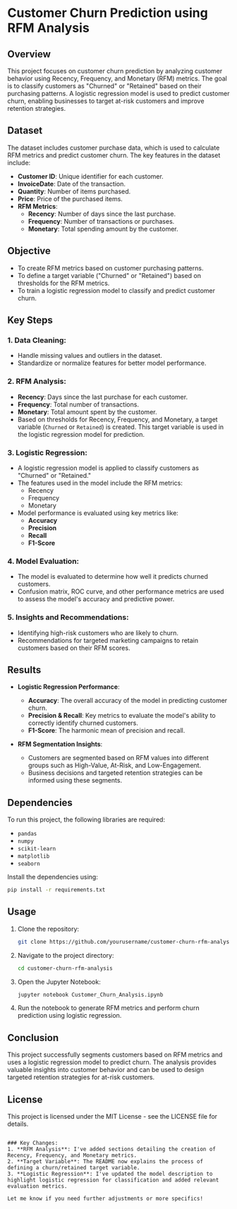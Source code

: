 # Customer Churn Prediction using RFM Analysis

## Overview

This project focuses on customer churn prediction by analyzing customer behavior using Recency, Frequency, and Monetary (RFM) metrics. The goal is to classify customers as "Churned" or "Retained" based on their purchasing patterns. A logistic regression model is used to predict customer churn, enabling businesses to target at-risk customers and improve retention strategies.

## Dataset

The dataset includes customer purchase data, which is used to calculate RFM metrics and predict customer churn. The key features in the dataset include:

- **Customer ID**: Unique identifier for each customer.
- **InvoiceDate**: Date of the transaction.
- **Quantity**: Number of items purchased.
- **Price**: Price of the purchased items.
- **RFM Metrics**:
  - **Recency**: Number of days since the last purchase.
  - **Frequency**: Number of transactions or purchases.
  - **Monetary**: Total spending amount by the customer.

## Objective

- To create RFM metrics based on customer purchasing patterns.
- To define a target variable ("Churned" or "Retained") based on thresholds for the RFM metrics.
- To train a logistic regression model to classify and predict customer churn.

## Key Steps

### 1. Data Cleaning:
   - Handle missing values and outliers in the dataset.
   - Standardize or normalize features for better model performance.

### 2. RFM Analysis:
   - **Recency**: Days since the last purchase for each customer.
   - **Frequency**: Total number of transactions.
   - **Monetary**: Total amount spent by the customer.
   - Based on thresholds for Recency, Frequency, and Monetary, a target variable (`Churned` or `Retained`) is created. This target variable is used in the logistic regression model for prediction.

### 3. Logistic Regression:
   - A logistic regression model is applied to classify customers as "Churned" or "Retained."
   - The features used in the model include the RFM metrics:
     - Recency
     - Frequency
     - Monetary
   - Model performance is evaluated using key metrics like:
     - **Accuracy**
     - **Precision**
     - **Recall**
     - **F1-Score**
   
### 4. Model Evaluation:
   - The model is evaluated to determine how well it predicts churned customers.
   - Confusion matrix, ROC curve, and other performance metrics are used to assess the model's accuracy and predictive power.

### 5. Insights and Recommendations:
   - Identifying high-risk customers who are likely to churn.
   - Recommendations for targeted marketing campaigns to retain customers based on their RFM scores.

## Results

- **Logistic Regression Performance**:
  - **Accuracy**: The overall accuracy of the model in predicting customer churn.
  - **Precision & Recall**: Key metrics to evaluate the model's ability to correctly identify churned customers.
  - **F1-Score**: The harmonic mean of precision and recall.

- **RFM Segmentation Insights**:
  - Customers are segmented based on RFM values into different groups such as High-Value, At-Risk, and Low-Engagement.
  - Business decisions and targeted retention strategies can be informed using these segments.

## Dependencies

To run this project, the following libraries are required:

- `pandas`
- `numpy`
- `scikit-learn`
- `matplotlib`
- `seaborn`

Install the dependencies using:
```bash
pip install -r requirements.txt
```

## Usage

1. Clone the repository:
   ```bash
   git clone https://github.com/yourusername/customer-churn-rfm-analysis.git
   ```

2. Navigate to the project directory:
   ```bash
   cd customer-churn-rfm-analysis
   ```

3. Open the Jupyter Notebook:
   ```bash
   jupyter notebook Customer_Churn_Analysis.ipynb
   ```

4. Run the notebook to generate RFM metrics and perform churn prediction using logistic regression.

## Conclusion

This project successfully segments customers based on RFM metrics and uses a logistic regression model to predict churn. The analysis provides valuable insights into customer behavior and can be used to design targeted retention strategies for at-risk customers.

## License

This project is licensed under the MIT License - see the LICENSE file for details.
```

### Key Changes:
1. **RFM Analysis**: I've added sections detailing the creation of Recency, Frequency, and Monetary metrics.
2. **Target Variable**: The README now explains the process of defining a churn/retained target variable.
3. **Logistic Regression**: I've updated the model description to highlight logistic regression for classification and added relevant evaluation metrics.

Let me know if you need further adjustments or more specifics!
